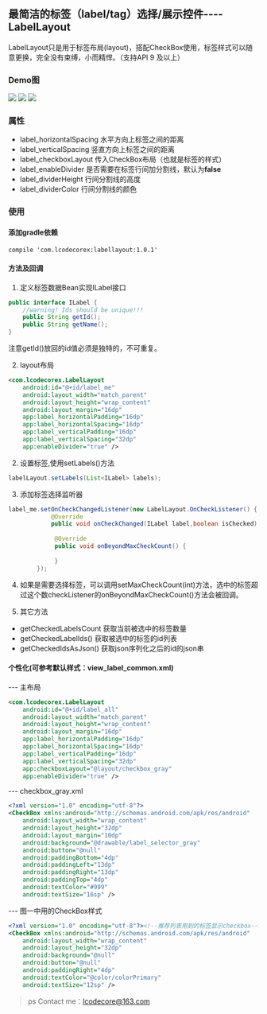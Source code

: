 ## 最简洁的标签（label/tag）选择/展示控件----LabelLayout
LabelLayout只是用于标签布局(layout)，搭配CheckBox使用，标签样式可以随意更换，完全没有束缚，小而精悍。（支持API 9 及以上）

### Demo图
![](art/image0.png)  ![](art/image1.jpg)  ![](art/image2.jpg)

### 属性
- label_horizontalSpacing  水平方向上标签之间的距离
- label_verticalSpacing  竖直方向上标签之间的距离
- label_checkboxLayout  传入CheckBox布局（也就是标签的样式） 
- label_enableDivider  是否需要在标签行间加分割线，默认为**false**
- label_dividerHeight  行间分割线的高度
- label_dividerColor 行间分割线的颜色

### 使用
#### 添加gradle依赖
```
compile 'com.lcodecorex:labellayout:1.0.1'
```

#### 方法及回调
1. 定义标签数据Bean实现ILabel接口
```java
public interface ILabel {
    //warning! Ids should be unique!!!
    public String getId();
    public String getName();
}
```
注意getId()放回的id值必须是独特的，不可重复。

2. layout布局
```xml
<com.lcodecorex.LabelLayout
    android:id="@+id/label_me"
    android:layout_width="match_parent"
    android:layout_height="wrap_content"
    android:layout_margin="16dp"
    app:label_horizontalPadding="16dp"
    app:label_horizontalSpacing="16dp"
    app:label_verticalPadding="16dp"
    app:label_verticalSpacing="32dp"
    app:enableDivider="true" />
```

2. 设置标签,使用setLabels()方法
```java
labelLayout.setLabels(List<ILabel> labels);
```

3. 添加标签选择监听器
```java
label_me.setOnCheckChangedListener(new LabelLayout.OnCheckListener() {
            @Override
            public void onCheckChanged(ILabel label,boolean isChecked) {}
            
             @Override
             public void onBeyondMaxCheckCount() {
             
             }
        });
```

4. 如果是需要选择标签，可以调用setMaxCheckCount(int)方法，选中的标签超过这个数checkListener的onBeyondMaxCheckCount()方法会被回调。

6. 其它方法
- getCheckedLabelsCount 获取当前被选中的标签数量
- getCheckedLabelIds() 获取被选中的标签的id列表
- getCheckedIdsAsJson() 获取json序列化之后的id的json串

#### 个性化(可参考默认样式：view_label_common.xml)
--- 主布局
```xml
<com.lcodecorex.LabelLayout
    android:id="@+id/label_all"
    android:layout_width="match_parent"
    android:layout_height="wrap_content"
    android:layout_margin="16dp"
    app:label_horizontalPadding="16dp"
    app:label_horizontalSpacing="16dp"
    app:label_verticalPadding="16dp"
    app:label_verticalSpacing="32dp"
    app:checkboxLayout="@layout/checkbox_gray"
    app:enableDivider="true" />
```

--- checkbox_gray.xml
```xml
<?xml version="1.0" encoding="utf-8"?>
<CheckBox xmlns:android="http://schemas.android.com/apk/res/android"
    android:layout_width="wrap_content"
    android:layout_height="32dp"
    android:layout_margin="10dp"
    android:background="@drawable/label_selector_gray"
    android:button="@null"
    android:paddingBottom="4dp"
    android:paddingLeft="13dp"
    android:paddingRight="13dp"
    android:paddingTop="4dp"
    android:textColor="#999"
    android:textSize="16sp" />
```

--- 图一中用的CheckBox样式
```xml
<?xml version="1.0" encoding="utf-8"?><!--推荐列表用到的标签显示checkbox-->
<CheckBox xmlns:android="http://schemas.android.com/apk/res/android"
    android:layout_width="wrap_content"
    android:layout_height="32dp"
    android:background="@null"
    android:button="@null"
    android:paddingRight="4dp"
    android:textColor="@color/colorPrimary"
    android:textSize="12sp" />
```

> ps
> Contact me：lcodecore@163.com
